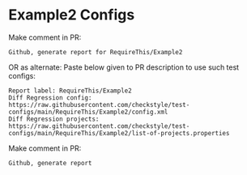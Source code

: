 # Example2 Configs
Make comment in PR:
```
Github, generate report for RequireThis/Example2
```
OR as alternate:
Paste below given to PR description to use such test configs:
```
Report label: RequireThis/Example2
Diff Regression config: https://raw.githubusercontent.com/checkstyle/test-configs/main/RequireThis/Example2/config.xml
Diff Regression projects: https://raw.githubusercontent.com/checkstyle/test-configs/main/RequireThis/Example2/list-of-projects.properties
```
Make comment in PR:
```
Github, generate report
```
